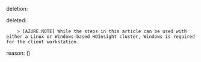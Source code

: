 deletion:

deleted:

		> [AZURE.NOTE] While the steps in this article can be used with either a Linux or Windows-based HDInsight cluster, Windows is required for the client workstation.

reason: ()

